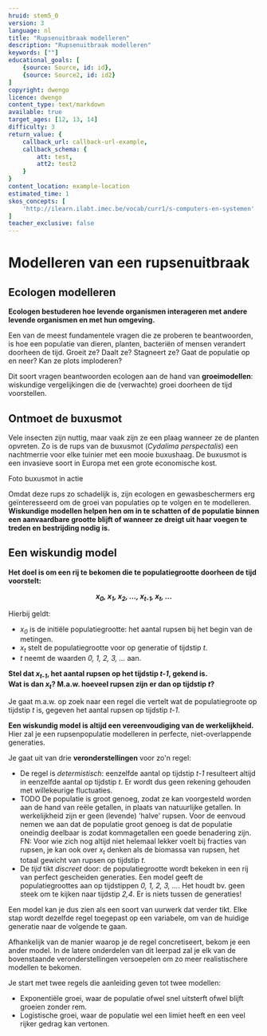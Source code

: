 ```yaml
---
hruid: stem5_0
version: 3
language: nl
title: "Rupsenuitbraak modelleren"
description: "Rupsenuitbraak modelleren"
keywords: [""]
educational_goals: [
    {source: Source, id: id}, 
    {source: Source2, id: id2}
]
copyright: dwengo
licence: dwengo
content_type: text/markdown
available: true
target_ages: [12, 13, 14]
difficulty: 3
return_value: {
    callback_url: callback-url-example,
    callback_schema: {
        att: test,
        att2: test2
    }
}
content_location: example-location
estimated_time: 1
skos_concepts: [
    'http://ilearn.ilabt.imec.be/vocab/curr1/s-computers-en-systemen'
]
teacher_exclusive: false
---
```

# Modelleren van een rupsenuitbraak

## Ecologen modelleren

**Ecologen bestuderen hoe levende organismen interageren met andere levende organismen en met hun omgeving.**<br>

Een van de meest fundamentele vragen die ze proberen te beantwoorden, is hoe een populatie van dieren, planten, bacteriën of mensen verandert doorheen de tijd. Groeit ze? Daalt ze? Stagneert ze? Gaat de populatie op en neer? Kan ze plots imploderen? 

Dit soort vragen beantwoorden ecologen aan de hand van **groeimodellen**: wiskundige vergelijkingen die de (verwachte) groei doorheen de tijd voorstellen. 

## Ontmoet de buxusmot

Vele insecten zijn nuttig, maar vaak zijn ze een plaag wanneer ze de planten opvreten. Zo is de rups van de buxusmot (*Cydalima perspectalis*) een nachtmerrie voor elke tuinier met een mooie buxushaag. De buxusmot is een invasieve soort in Europa met een grote economische kost.

Foto buxusmot in actie

Omdat deze rups zo schadelijk is, zijn ecologen en gewasbeschermers erg geïnteresseerd om de groei van populaties op te volgen en te modelleren. **Wiskundige modellen helpen hen om in te schatten of de populatie binnen een aanvaardbare grootte blijft of wanneer ze dreigt uit haar voegen te treden en bestrijding nodig is.**

## Een wiskundig model

**Het doel is om een rij te bekomen die te populatiegrootte doorheen de tijd voorstelt:**<br>
<p align="center"><em><b>x<sub>0</sub>, x<sub>1</sub>, x<sub>2</sub>, ..., x<sub>t-1</sub>, x<sub>t</sub>, ...</b></em></p>

Hierbij geldt:<br>
-  *x<sub>0</sub>* is de initiële populatiegrootte: het aantal rupsen bij het begin van de metingen.
-  *x<sub>t</sub>* stelt de populatiegrootte voor op generatie of tijdstip *t*.
-  *t* neemt de waarden *0, 1, 2, 3, ...* aan.

**Stel dat *x<sub>t-1</sub>*, het aantal rupsen op het tijdstip *t-1*, gekend is.<br> Wat is dan *x<sub>t</sub>*? M.a.w. hoeveel rupsen zijn er dan op tijdstip *t*?**

Je gaat m.a.w. op zoek naar een regel die vertelt wat de populatiegroote op tijdstip *t* is, gegeven het aantal rupsen op tijdstip *t-1*. 

**Een wiskundig model is altijd een vereenvoudiging van de werkelijkheid.** Hier zal je een rupsenpopulatie modelleren in perfecte, niet-overlappende generaties.

Je gaat uit van drie **veronderstellingen** voor zo'n regel:<br>
-  De regel is *determistisch*: eenzelfde aantal op tijdstip *t-1* resulteert altijd in eenzelfde aantal op tijdstip *t*. Er wordt dus geen rekening gehouden met willekeurige fluctuaties.
-  TODO De populatie is groot genoeg, zodat ze kan voorgesteld worden aan de hand van reële getallen, in plaats van natuurlijke getallen. In werkelijkheid zijn er geen (levende) 'halve' rupsen. Voor de eenvoud nemen we aan dat de populatie groot genoeg is dat de populatie oneindig deelbaar is zodat kommagetallen een goede benadering zijn. FN: Voor wie zich nog altijd niet helemaal lekker voelt bij fracties van rupsen, je kan ook over *x<sub>t</sub>* denken als de biomassa van rupsen, het totaal gewicht van rupsen op tijdstip *t*.
- De *tijd* tikt *discreet* door: de populatiegrootte wordt bekeken in een rij van perfect gescheiden generaties. Een model geeft de populatiegroottes aan op tijdstippen *0, 1, 2, 3, ...*. Het houdt bv. geen steek om te kijken naar tijdstip *2,4*. Er is niets tussen de generaties!

<div class="alert alert-box alert-success">
Een model kan je dus zien als een soort van uurwerk dat verder tikt. Elke stap wordt dezelfde regel toegepast op een variabele, om van de huidige generatie naar de volgende te gaan. 
</div>

Afhankelijk van de manier waarop je de regel concretiseert, bekom je een ander model. 
In de latere onderdelen van dit leerpad zal je elk van de bovenstaande veronderstellingen versoepelen om zo meer realistischere modellen te bekomen.

Je start met twee regels die aanleiding geven tot twee modellen:<br>
-  Exponentiële groei, waar de populatie ofwel snel uitsterft ofwel blijft groeien zonder rem.
-  Logistische groei, waar de populatie wel een limiet heeft en een veel rijker gedrag kan vertonen.
